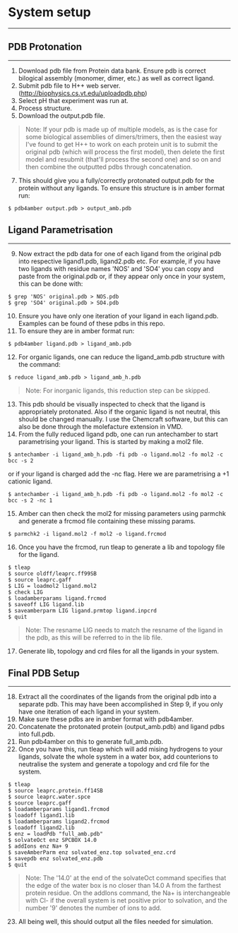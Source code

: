 # System setup
***
## PDB Protonation
***
1. Download pdb file from Protein data bank. Ensure pdb is correct bilogical assembly (monomer, dimer, etc.) as well as correct ligand. 
2. Submit pdb file to H++ web server. (http://biophysics.cs.vt.edu/uploadpdb.php) 
4. Select pH that experiment was run at.
5. Process structure.
6. Download the output.pdb file.
> Note: If your pdb is made up of multiple models, as is the case for some biological 
> assemblies of dimers/trimers, then the easiest way I've found to get H++ to work 
> on each protein unit is to submit the original pdb (which will process the first model), 
> then delete the first model and resubmit (that'll process the second one) 
> and so on and then combine the outputted pdbs through concatenation.
7. This should give you a fully/correctly protonated output.pdb for the protein without any ligands. To ensure this structure is in amber format run:
```
$ pdb4amber output.pdb > output_amb.pdb
```
## Ligand Parametrisation
***
9. Now extract the pdb data for one of each ligand from the original pdb into respective ligand1.pdb, ligand2.pdb etc. For example, if you have two ligands with
   residue names 'NOS' and 'SO4' you can copy and paste from the original.pdb or, if they appear only once in your system, this can be done with:
```
$ grep 'NOS' original.pdb > NOS.pdb
$ grep 'SO4' original.pdb > SO4.pdb
```
10. Ensure you have only one iteration of your ligand in each ligand.pdb. Examples can be found of these pdbs in this repo.
11. To ensure they are in amber format run:
```
$ pdb4amber ligand.pdb > ligand_amb.pdb
```
12. For organic ligands, one can reduce the ligand_amb.pdb structure with the command:
```
$ reduce ligand_amb.pdb > ligand_amb_h.pdb
```
> Note: For inorganic ligands, this reduction step can be skipped.
13. This pdb should be visually inspected to check that the ligand is appropriately protonated. Also if the organic ligand is not neutral, this should be changed manually.
    I use the Chemcraft software, but this can also be done through the molefacture extension in VMD.
14. From the fully reduced ligand pdb, one can run antechamber to start parametrising your ligand. This is started by making a mol2 file.
```
$ antechamber -i ligand_amb_h.pdb -fi pdb -o ligand.mol2 -fo mol2 -c bcc -s 2
```
or if your ligand is charged add the -nc <charge> flag. Here we are parametrising a +1 cationic ligand.
```
$ antechamber -i ligand_amb_h.pdb -fi pdb -o ligand.mol2 -fo mol2 -c bcc -s 2 -nc 1
```
15. Amber can then check the mol2 for missing parameters using parmchk and generate a frcmod file containing these missing params.
```
$ parmchk2 -i ligand.mol2 -f mol2 -o ligand.frcmod
```
16. Once you have the frcmod, run tleap to generate a lib and topology file for the ligand.
```
$ tleap
$ source oldff/leaprc.ff99SB
$ source leaprc.gaff
$ LIG = loadmol2 ligand.mol2
$ check LIG
$ loadamberparams ligand.frcmod
$ saveoff LIG ligand.lib
$ saveamberparm LIG ligand.prmtop ligand.inpcrd
$ quit
```
> Note: The resname LIG needs to match the resname of the ligand in the pdb, as this will be referred to in the lib file. 
17. Generate lib, topology and crd files for all the ligands in your system.
## Final PDB Setup
***
18. Extract all the coordinates of the ligands from the original pdb into a separate pdb. This may have been accomplished in Step 9, if you only have one iteration of each ligand in your system.
19. Make sure these pdbs are in amber format with pdb4amber.
20. Concatenate the protonated protein (output_amb.pdb) and ligand pdbs into full.pdb.
21. Run pdb4amber on this to generate full_amb.pdb.
22. Once you have this, run tleap which will add mising hydrogens to your ligands, solvate the whole system in a water box, add counterions to neutralise the system and generate a topology and crd file for the system.
```
$ tleap
$ source leaprc.protein.ff14SB
$ source leaprc.water.spce
$ source leaprc.gaff
$ loadamberparams ligand1.frcmod
$ loadoff ligand1.lib
$ loadamberparams ligand2.frcmod
$ loadoff ligand2.lib
$ enz = loadPdb "full_amb.pdb"
$ solvateOct enz SPCBOX 14.0
$ addIons enz Na+ 9
$ saveAmberParm enz solvated_enz.top solvated_enz.crd
$ savepdb enz solvated_enz.pdb
$ quit
```
> Note: The '14.0' at the end of the solvateOct command specifies that the edge of the water box is no closer than 14.0 A from the farthest protein residue. On the addIons command, the Na+ is interchangeable with Cl- if the overall system is net positive prior to solvation, and the number '9' denotes the number of ions to add.  
23. All being well, this should output all the files needed for simulation.  
